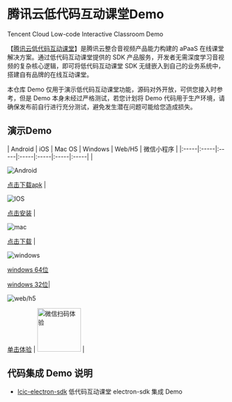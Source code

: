 # 腾讯云低代码互动课堂Demo

Tencent Cloud Low-code Interactive Classroom Demo

【[腾讯云低代码互动课堂](https://cloud.tencent.com/document/product/1639)】是腾讯云整合音视频产品能力构建的 aPaaS 在线课堂解决方案。通过低代码互动课堂提供的 SDK 产品服务，开发者无需深度学习音视频的复杂核心逻辑，即可将低代码互动课堂 SDK 无缝嵌入到自己的业务系统中，搭建自有品牌的在线互动课堂。


本仓库 Demo 仅用于演示低代码互动课堂功能，源码对外开放，可供您接入时参考，但是 Demo 本身未经过严格测试，若您计划将 Demo 代码用于生产环境，请确保发布前自行进行充分测试，避免发生潜在问题可能给您造成损失。

## 演示Demo 

| Android | iOS  | Mac OS  | Windows | Web/H5 | 微信小程序 |
|:-----|:-----|:-----|:-----|:-----|:-----|:-----|
|<p>![Android](https://main.qcloudimg.com/raw/b0211b0870806899009a17a4216ea65c.svg) </p> [点击下载apk](https://res.qcloudclass.com/Android/TCICSDK/1.7.2.40/TCIC_Android_1.7.2.40_release-signed.apk) | <p>![IOS](https://main.qcloudimg.com/raw/613f2e15bed7c8297110676b52784b71.svg) </p>[点击安装](https://testflight.apple.com/join/V8VFces0)  | <p>![mac](https://qcloudimg.tencent-cloud.cn/raw/4f5b5b301babc3ddf4d2867b37c30ffc.png)</p> [点击下载](https://res.qcloudclass.com/Desktop/1.7.0/TCIC_Demo.dmg) | <p>![windows](https://main.qcloudimg.com/raw/104e3aadbd4515f61c3f2f5378948cfb.svg) </p><p>[windows 64位](http://res.myqcloud.com/Desktop/1.7.2/TCIC_Demo_1.7.2_Setup.exe) </p>[windows 32位](http://res.myqcloud.com/Desktop/1.7.2/TCIC_Demo_1.7.2_ia32.exe)|</p> ![web/h5](https://main.qcloudimg.com/raw/7e2651085e3e3c6e32190e401a6dfd32.svg) </p> [单击体验](https://class.qcloudclass.com/1.7.2/login.html) | <img src="https://docs.qcloudclass.com/assets/images/20220113212600_ed1cae5bef1898f399360b700aabfecb.jpg" alt="微信扫码体验" width="100px" height="100px" /> |


## 代码集成 Demo 说明

- [lcic-electron-sdk](./lcic-electron-sdk/readme.md)
低代码互动课堂 electron-sdk 集成 Demo
